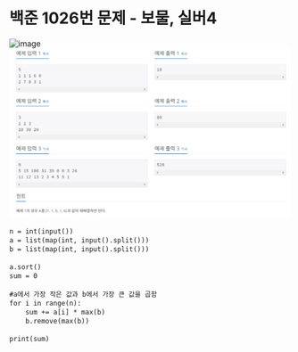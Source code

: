 # 백준 1026번 문제 - 보물, 실버4

![image](../image/1026번.png)
![image](../image/1026_2.png)
```
n = int(input())
a = list(map(int, input().split()))
b = list(map(int, input().split()))

a.sort()
sum = 0

#a에서 가장 작은 값과 b에서 가장 큰 값을 곱함
for i in range(n):
    sum += a[i] * max(b)
    b.remove(max(b))

print(sum)

```
